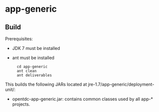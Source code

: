 # app-generic

## Build

Prerequisites:

* JDK 7 must be installed
* ant must be installed

		cd app-generic
		ant clean
		ant deliverables


This builds the following JARs located at jre-1.7/app-generic/deployment-unit/:

* opentdc-app-generic.jar: contains common classes used by all app-* projects.
